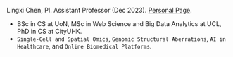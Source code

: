 Lingxi Chen, PI. Assistant Professor (Dec 2023). [Personal Page](https://thelingxichen.github.io/). 
- BSc in CS at UoN, MSc in Web Science and Big Data Analytics at UCL, PhD in CS at CityUHK. 
- `Single-Cell and Spatial Omics`, `Genomic Structural Aberrations`, `AI in Healthcare`, and `Online Biomedical Platforms`.
